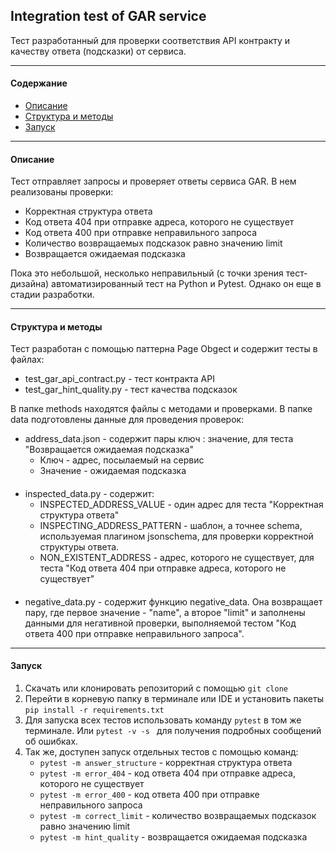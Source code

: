 ## Integration test of GAR service
Тест разработанный для проверки соответствия API контракту и качеству ответа (подсказки) от сервиса.
***
#### Содержание
* [Описание](#Описание)
* [Структура и методы](#Структура-и-методы)  
* [Запуск](#Запуск)  
***
#### Описание
Тест отправляет запросы и проверяет ответы сервиса GAR. В нем реализованы проверки: 
* Корректная структура ответа
* Код ответа 404 при отправке адреса, которого не существует 
* Код ответа 400 при отправке неправильного запроса
* Количество возвращаемых подсказок равно значению limit
* Возвращается ожидаемая подсказка

Пока это небольшой, несколько 
неправильный (с точки зрения тест-дизайна)
автоматизированный тест на Python и Pytest. Однако он еще в стадии разработки. 
***
#### Структура и методы 
Тест разработан с помощью паттерна Page Obgect и содержит тесты в файлах: 

* test_gar_api_contract.py - тест контракта API
* test_gar_hint_quality.py - тест качества подсказок

В папке methods находятся файлы с методами и проверками. 
В папке data подготовлены данные для проведения проверок:

* address_data.json - содержит пары ключ : значение, для теста "Возвращается ожидаемая подсказка"
  * Ключ - адрес, посылаемый на сервис
  * Значение - ожидаемая подсказка
####
* inspected_data.py - содержит:
  * INSPECTED_ADDRESS_VALUE - один адрес для теста "Корректная структура ответа"
  * INSPECTING_ADDRESS_PATTERN - шаблон, а точнее schema, используемая плагином jsonschema, для проверки корректной структуры ответа.
  * NON_EXISTENT_ADDRESS - адрес, которого не существует, для теста "Код ответа 404 при отправке адреса, которого не существует"
####
* negative_data.py - содержит функцию negative_data. Она возвращает пару, где первое значение - "name", а второе "limit" и заполнены данными для негативной проверки, выполняемой тестом "Код ответа 400 при отправке неправильного запроса".

***
#### Запуск
1. Скачать или клонировать репозиторий с помощью ```git clone```
2. Перейти в корневую папку в терминале или IDE и установить пакеты ```pip install -r requirements.txt```
3. Для запуска всех тестов использовать команду ```pytest``` в том же терминале. Или ```pytest -v -s ``` для получения подробных сообщений об ошибках. 
4. Так же, доступен запуск отдельных тестов с помощью команд:
   * ```pytest -m answer_structure``` - корректная структура ответа
   * ```pytest -m error_404``` - код ответа 404 при отправке адреса, которого не существует
   * ```pytest -m error_400``` - код ответа 400 при отправке неправильного запроса
   * ```pytest -m correct_limit``` - количество возвращаемых подсказок равно значению limit
   * ```pytest -m hint_quality``` - возвращается ожидаемая подсказка